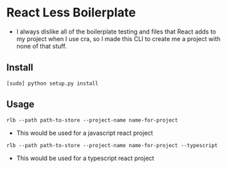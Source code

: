 # React Less Boilerplate

- I always dislike all of the boilerplate testing and files that React adds to my project when I use cra, so I made this CLI to create me a project with none of that stuff.

## Install

`[sudo] python setup.py install`

## Usage

`rlb --path path-to-store --project-name name-for-project`

- This would be used for a javascript react project

`rlb --path path-to-store --project-name name-for-project --typescript`

- This would be used for a typescript react project
